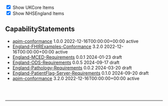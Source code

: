 <label>
    <input type="checkbox" id="ukcore-checkbox" checked>
    Show UKCore Items
    </label>
    <br>
    <label>
    <input type="checkbox" id="nhsengland-checkbox" checked>
    Show NHSEngland Items
    </label>

    
<script>
    const ukcoreCheckbox = document.getElementById('ukcore-checkbox');
    const nhsenglandCheckbox = document.getElementById('nhsengland-checkbox');

    ukcoreCheckbox.addEventListener('change', function() {
        const ukcoreItems = document.querySelectorAll('.ukcore');
        ukcoreItems.forEach(item => {
        if (ukcoreCheckbox.checked) {
            item.classList.remove('hidden');
        } else {
            item.classList.add('hidden');
        }
        });
    });

    nhsenglandCheckbox.addEventListener('change', function() {
        const nhsenglandItems = document.querySelectorAll('.nhsengland');
        nhsenglandItems.forEach(item => {
        if (nhsenglandCheckbox.checked) {
            item.classList.remove('hidden');
        } else {
            item.classList.add('hidden');
        }
        });
    });
    </script>

    
## CapabilityStatements

<div class="status-container">
<ul>

<li class="nhsengland"><a href="https://simplifier.net/nhs-england-implementation-guide/apim-conformance">apim-conformance</a>
  1.0.0
  2022-12-16T00:00:00+00:00
  <span class="status active">active</span>
</li>

<li class="nhsengland"><a href="https://simplifier.net/nhs-england-programme-implementation-guides/England-FHIRExamples-Conformance">England-FHIRExamples-Conformance</a>
  3.2.0
  2022-12-16T00:00:00+00:00
  <span class="status active">active</span>
</li>

<li class="nhsengland"><a href="https://simplifier.net/nhs-england-programme-implementation-guides/England-MCED-Requirements">England-MCED-Requirements</a>
  0.0.1
  2024-01-23
  <span class="status draft">draft</span>
</li>

<li class="nhsengland"><a href="https://simplifier.net/nhs-england-programme-implementation-guides/England-ODS-Requirements">England-ODS-Requirements</a>
  0.0.5
  2024-09-17
  <span class="status draft">draft</span>
</li>

<li class="nhsengland"><a href="https://simplifier.net/nhs-england-programme-implementation-guides/England-Pathology-Requirements">England-Pathology-Requirements</a>
  0.0.2
  2024-03-20
  <span class="status draft">draft</span>
</li>

<li class="nhsengland"><a href="https://simplifier.net/nhs-england-programme-implementation-guides/England-PatientFlag-Server-Requirements">England-PatientFlag-Server-Requirements</a>
  0.1.0
  2024-09-20
  <span class="status draft">draft</span>
</li>

<li class="ukcore"><a href="https://simplifier.net/hl7fhirukcorer4/apim-conformance">apim-conformance</a>
  3.2.0
  2022-12-16T00:00:00+00:00
  <span class="status active">active</span>
</li>

</ul></div><br><br>

---


